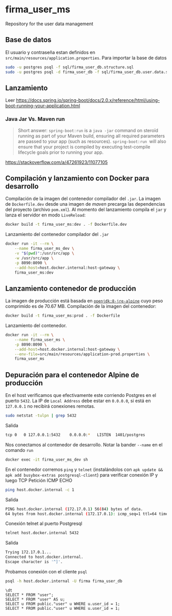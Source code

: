 # firma_user_ms
Repository for the user data management

## Base de datos
El usuario y contraseña estan definidos en `src/main/resources/application.properties`. 
Para importar la base de datos
```bash
sudo -u postgres psql -f sql/firma_user_db.structure.sql
sudo -u postgres psql -d firma_user_db -f sql/firma_user_db.user.data.sql
```

## Lanzamiento
Leer https://docs.spring.io/spring-boot/docs/2.0.x/reference/html/using-boot-running-your-application.html

### Java Jar Vs. Maven run
> Short answer: `spring-boot:run` is a `java -jar` command on steroïd running as part of your Maven build, ensuring all required parameters are passed to your app (such as resources). `spring-boot:run `will also ensure that your project is compiled by executing test-compile lifecycle goals prior to running your app.

https://stackoverflow.com/a/47261923/11077105

## Compilación y lanzamiento con Docker para desarrollo
Compilación de la imagen del contenedor compilador del `.jar`. La imagen de `Dockerfile.dev` desde una imagen de *maven* precarga las dependencias del proyecto (archivo `pom.xml`). Al momento del lanzamiento compila el `jar` y lanza el servidor en modo `LiveReload`:
```bash
docker build -t firma_user_ms:dev . -f Dockerfile.dev
```
Lanzamiento del contenedor compilador del `.jar`
```bash    
docker run -it --rm \
    --name firma_user_ms_dev \
    -v "$(pwd)":/usr/src/app \
    -w /usr/src/app \
    -p 8090:8090 \
    --add-host=host.docker.internal:host-gateway \
    firma_user_ms:dev
```

## Lanzamiento contenedor de producción
La imagen de producción está basada en [`openjdk:8-jre-alpine`](https://hub.docker.com/layers/openjdk/library/openjdk/8-jdk-alpine/images/sha256-210ecd2595991799526a62a7099718b149e3bbefdb49764cc2a450048e0dd4c0?context=explore) cuyo peso comprimido es de 70.67 MB. Compilación de la imagen del contenedor:

```bash
docker build -t firma_user_ms:prod . -f Dockerfile
```
Lanzamiento del contenedor.

```bash    
docker run -it --rm \
    --name firma_user_ms \
    -p 8090:8090 \
    --add-host=host.docker.internal:host-gateway \
    --env-file=src/main/resources/application-prod.properties \
    firma_user_ms
```

## Depuración para el contenedor Alpine de producción
En el host verificamos que efectivamente este corriendo Postgres en el puerto `5432`. La IP de  `Local Address` debe estar en `0.0.0.0`, si está en `127.0.0.1` no recibirá conexiones remotas. 

```bash
sudo netstat -tulpn | grep 5432
```
Salida
```bash
tcp 0   0 127.0.0.1:5432    0.0.0.0:*   LISTEN  1401/postgres 
```

Nos conectamos al contenedor de desarrollo. Notar la bander `--name` en el comando `run`
```bash
docker exec -it firma_user_ms_dev sh
```
En el contenedor corremos `ping` y `telnet` (instalándolos con `apk update && apk add busybox-extras postgresql-client`) para verificar conexión IP y luego TCP
Petición ICMP ECHO 
```bash
ping host.docker.internal -c 1
```
Salida
```bash
PING host.docker.internal (172.17.0.1) 56(84) bytes of data.
64 bytes from host.docker.internal (172.17.0.1): icmp_seq=1 ttl=64 time=0.090 ms
```
Conexión telnet al puerto Postgresql
```bash
telnet host.docker.internal 5432
```
Salida
```bash
Trying 172.17.0.1...
Connected to host.docker.internal.
Escape character is '^]'.
```
Probamos conexión con el cliente `psql`
```bash
psql -h host.docker.internal -U firma firma_user_db
```
```postgres
\dt
SELECT * FROM "user";
SELECT * FROM "user" AS u;
SELECT u FROM public."user" u WHERE u.user_id = 1;
SELECT * FROM public."user" u WHERE u.user_id = 1;
```